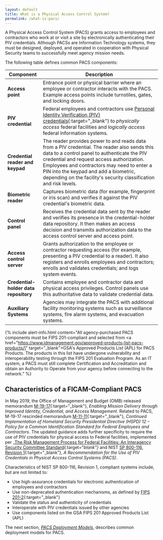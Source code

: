 ```yaml
---
layout: default
title: What is a Physical Access Control System?
permalink: /what-is-pacs/
---
```


A Physical Access Control System (PACS) grants access to employees and contractors who work at or visit a site by electronically authenticating their PIV credentials. Although PACSs are Information Technology systems, they must be designed, deployed, and operated in cooperation with Physical Security teams to successfully meet agency mission needs. 


The following table defines common PACS components: 

| **Component** | **Description** |
|----------------|----------|
| **Access point** | Entrance point or physical barrier where an employee or contractor interacts with the PACS. Example access points include turnstiles, gates, and locking doors. |
| **PIV credential** | Federal employees and contractors use [Personal Identity Verification (PIV) credentials](https://piv.idmanagement.gov/elements/){:target="_blank"} to *physically access* federal facilities and *logically access* federal information systems. |
| **Credential reader and keypad** | The reader provides power to and reads data from a PIV credential. The reader also sends this data to a control panel to authenticate the PIV credential and request access authorization. Employees and contractors may need to enter a PIN into the keypad and add a biometric, depending on the facility's security classification and risk levels. | 
| **Biometric reader** | Captures biometric data (for example, fingerprint or iris scan) and verifies it against the PIV credential's biometric data. |
| **Control panel** | Receives the credential data sent by the reader and verifies its presence in the credential-holder data repository. It then makes an access decision and transmits authorization data to the access control server and access point.  |
| **Access control server** | Grants authorization to the employee or contractor requesting access (for example, presenting a PIV credential to a reader). It also registers and enrolls employees and contractors; enrolls and validates credentials; and logs system events. |
| **Credential-<br>holder data repository** | Contains employee and contractor data and physical access privileges. Control panels use this authoritative data to validate credential data. |
| **Auxiliary Systems** | Agencies may integrate the PACS with additional facility monitoring systems such as surveillance systems, fire alarm systems, and evacuation systems. |


{% include alert-info.html content="All agency-purchased PACS components must be FIPS 201-compliant and selected from <a href=\"https://www.idmanagement.gov/approved-products-list-pacs-products/\" target=\"_blank\">GSA's Approved Products List (APL) for PACS Products</a>. The products in this list have undergone vulnerability and interoperability testing through the FIPS 201 Evaluation Program. As an IT system, a PACS must still complete Certification and Accreditation and obtain an Authority to Operate from your agency before connecting to the network." %}


## Characteristics of a FICAM-Compliant PACS
In May 2019, the Office of Management and Budget (OMB) released memorandum [M-19-17](https://www.whitehouse.gov/wp-content/uploads/2019/05/M-19-17.pdf){:target="_blank"}, _Enabling Mission Delivery through Improved Identity, Credential, and Access
Management_. Related to PACS, M-19-17 rescinded memorandum [M-11-11](https://obamawhitehouse.archives.gov/sites/default/files/omb/memoranda/2011/m11-11.pdf){:target="_blank"}, _Continued Implementation of Homeland Security Presidential Directive (HSPD) 12 – Policy for a Common Identification Standard for Federal Employees and Contractors_. The updated guidance adds further specificity to require the use of PIV credentials for physical access to Federal facilities, implemented per _[The Risk Management Process for Federal Facilities: An Interagency Security Committee Standard](https://www.dhs.gov/isc-policies-standards-best-practices){:target="_blank"}_ and NIST [SP 800-116, Revision 1](https://csrc.nist.gov/publications/detail/sp/800-116/rev-1/final){:target="_blank"}, _A Recommendation for the Use of PIV Credentials in Physical Access Control Systems (PACS)_.

Characteristics of NIST SP 800-116, Revision 1, compliant systems include, but are not limited to:
- Use high-assurance credentials for electronic authentication of employees and contractors
- Use non-deprecated authentication mechanisms, as defined by [FIPS 201-2](https://csrc.nist.gov/publications/detail/fips/201/2/final){:target="_blank"}
- Validate the status and authenticity of credentials
- Interoperate with PIV credentials issued by other agencies
- Use components listed on the GSA FIPS 201 Approved Products List (APL)


The next section, *[PACS Deployment Models]({{site.baseurl}}/pacs/)*, describes common deployment models for PACS.

